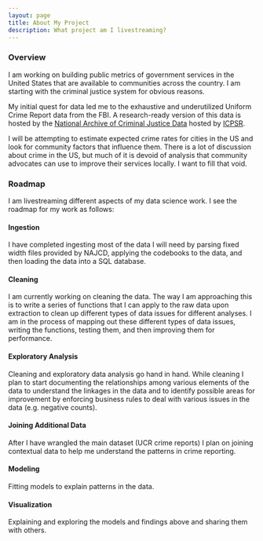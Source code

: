 ```yaml
---
layout: page
title: About My Project
description: What project am I livestreaming?
---
```


### Overview

I am working on building public metrics of government services in the United
States that are available to communities across the country. I am starting with
the criminal justice system for obvious reasons.

My initial quest for data led me to the exhaustive and underutilized Uniform
Crime Report data from the FBI. A research-ready version of this data is hosted
by the [National Archive of Criminal Justice Data](https://www.icpsr.umich.edu/icpsrweb/NACJD/)
hosted by [ICPSR](https://www.icpsr.umich.edu/icpsrweb/ICPSR/).

I will be attempting to estimate expected crime rates for cities in the US and
look for community factors that influence them. There is a lot of discussion about
crime in the US, but much of it is devoid of analysis that community advocates
can use to improve their services locally. I want to fill that void.

### Roadmap

I am livestreaming different aspects of my data science work. I see the roadmap
for my work as follows:

#### Ingestion

I have completed ingesting most of the data I will need by parsing fixed width
files provided by NAJCD, applying the codebooks to the data, and then loading
the data into a SQL database.

#### Cleaning

I am currently working on cleaning the data. The way I am approaching this is
to write a series of functions that I can apply to the raw data upon extraction
to clean up different types of data issues for different analyses. I am in the
process of mapping out these different types of data issues, writing the functions,
testing them, and then improving them for performance.

#### Exploratory Analysis

Cleaning and exploratory data analysis go hand in hand. While cleaning I plan to
start documenting the relationships among various elements of the data to
understand the linkages in the data and to identify possible areas for improvement
by enforcing business rules to deal with various issues in the data (e.g.
  negative counts).

#### Joining Additional Data

After I have wrangled the main dataset (UCR crime reports) I plan on joining
contextual data to help me understand the patterns in crime reporting.

#### Modeling

Fitting models to explain patterns in the data.


#### Visualization

Explaining and exploring the models and findings above and sharing them with
others. 

